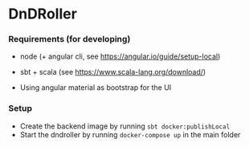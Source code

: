 # DnDRoller

### Requirements (for developing)
- node (+ angular cli, see https://angular.io/guide/setup-local)
- sbt + scala (see https://www.scala-lang.org/download/)

- Using angular material as bootstrap for the UI

### Setup
- Create the backend image by running `sbt docker:publishLocal`
- Start the dndroller by running `docker-compose up` in the main folder

### 
